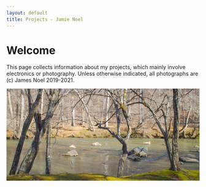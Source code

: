 ```yaml
---
layout: default
title: Projects - Jamie Noel
---
```

# Welcome

This page collects information about my projects, which mainly involve electronics or photography.  Unless otherwise indicated, all photographs are (c) James Noel 2019-2021.

![Image](https://github.com/jhnoel/jhnoel.github.io/raw/master/mossy%20bank%20wide%20small.jpg)
